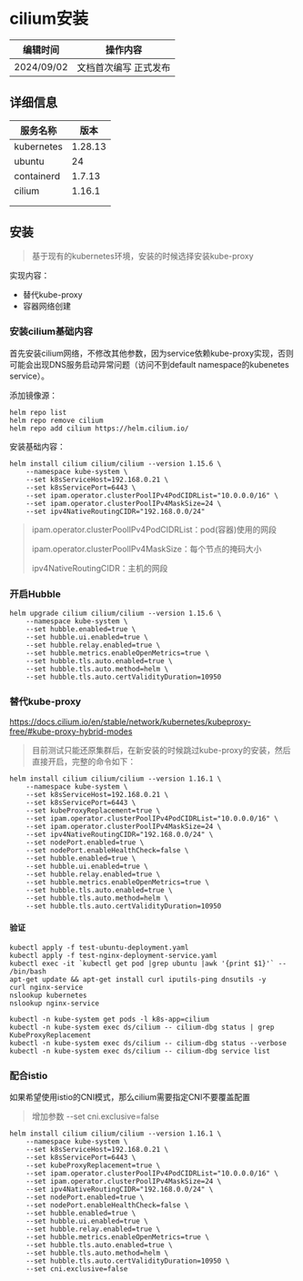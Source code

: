 # cilium安装



| 编辑时间   | 操作内容              |
| ---------- | --------------------- |
| 2024/09/02 | 文档首次编写 正式发布 |

## 详细信息

| 服务名称   | 版本    |
| ---------- | ------- |
| kubernetes | 1.28.13 |
| ubuntu     | 24      |
| containerd | 1.7.13  |
| cilium     | 1.16.1  |
|            |         |
|            |         |



## 安装

> 基于现有的kubernetes环境，安装的时候选择安装kube-proxy

实现内容：

- 替代kube-proxy
- 容器网络创建

### 安装cilium基础内容

首先安装cilium网络，不修改其他参数，因为service依赖kube-proxy实现，否则可能会出现DNS服务启动异常问题（访问不到default namespace的kubenetes service）。

添加镜像源：

```shell
helm repo list
helm repo remove cilium
helm repo add cilium https://helm.cilium.io/
```

安装基础内容：

```shell
helm install cilium cilium/cilium --version 1.15.6 \
	--namespace kube-system \
	--set k8sServiceHost=192.168.0.21 \
	--set k8sServicePort=6443 \
	--set ipam.operator.clusterPoolIPv4PodCIDRList="10.0.0.0/16" \
	--set ipam.operator.clusterPoolIPv4MaskSize=24 \
	--set ipv4NativeRoutingCIDR="192.168.0.0/24"
```

> ipam.operator.clusterPoolIPv4PodCIDRList：pod(容器)使用的网段
>
> ipam.operator.clusterPoolIPv4MaskSize：每个节点的掩码大小
>
> ipv4NativeRoutingCIDR：主机的网段

### 开启Hubble

```shell
helm upgrade cilium cilium/cilium --version 1.15.6 \
	--namespace kube-system \
	--set hubble.enabled=true \
	--set hubble.ui.enabled=true \
	--set hubble.relay.enabled=true \
	--set hubble.metrics.enableOpenMetrics=true \
	--set hubble.tls.auto.enabled=true \
	--set hubble.tls.auto.method=helm \
	--set hubble.tls.auto.certValidityDuration=10950
```

### 替代kube-proxy

https://docs.cilium.io/en/stable/network/kubernetes/kubeproxy-free/#kube-proxy-hybrid-modes

> 目前测试只能还原集群后，在新安装的时候跳过kube-proxy的安装，然后直接开启，完整的命令如下：

```shell
helm install cilium cilium/cilium --version 1.16.1 \
	--namespace kube-system \
	--set k8sServiceHost=192.168.0.21 \
	--set k8sServicePort=6443 \
	--set kubeProxyReplacement=true \
	--set ipam.operator.clusterPoolIPv4PodCIDRList="10.0.0.0/16" \
	--set ipam.operator.clusterPoolIPv4MaskSize=24 \
	--set ipv4NativeRoutingCIDR="192.168.0.0/24" \
	--set nodePort.enabled=true \
	--set nodePort.enableHealthCheck=false \
	--set hubble.enabled=true \
	--set hubble.ui.enabled=true \
	--set hubble.relay.enabled=true \
	--set hubble.metrics.enableOpenMetrics=true \
	--set hubble.tls.auto.enabled=true \
	--set hubble.tls.auto.method=helm \
	--set hubble.tls.auto.certValidityDuration=10950
```

#### 验证

```shell
kubectl apply -f test-ubuntu-deployment.yaml
kubectl apply -f test-nginx-deployment-service.yaml
kubectl exec -it `kubectl get pod |grep ubuntu |awk '{print $1}'` -- /bin/bash
apt-get update && apt-get install curl iputils-ping dnsutils -y
curl nginx-service
nslookup kubernetes
nslookup nginx-service
```

```shell
kubectl -n kube-system get pods -l k8s-app=cilium
kubectl -n kube-system exec ds/cilium -- cilium-dbg status | grep KubeProxyReplacement
kubectl -n kube-system exec ds/cilium -- cilium-dbg status --verbose
kubectl -n kube-system exec ds/cilium -- cilium-dbg service list
```

### 配合istio

如果希望使用istio的CNI模式，那么cilium需要指定CNI不要覆盖配置

> 增加参数 --set cni.exclusive=false

```shell
helm install cilium cilium/cilium --version 1.16.1 \
	--namespace kube-system \
	--set k8sServiceHost=192.168.0.21 \
	--set k8sServicePort=6443 \
	--set kubeProxyReplacement=true \
	--set ipam.operator.clusterPoolIPv4PodCIDRList="10.0.0.0/16" \
	--set ipam.operator.clusterPoolIPv4MaskSize=24 \
	--set ipv4NativeRoutingCIDR="192.168.0.0/24" \
	--set nodePort.enabled=true \
	--set nodePort.enableHealthCheck=false \
	--set hubble.enabled=true \
	--set hubble.ui.enabled=true \
	--set hubble.relay.enabled=true \
	--set hubble.metrics.enableOpenMetrics=true \
	--set hubble.tls.auto.enabled=true \
	--set hubble.tls.auto.method=helm \
	--set hubble.tls.auto.certValidityDuration=10950 \
	--set cni.exclusive=false
```

